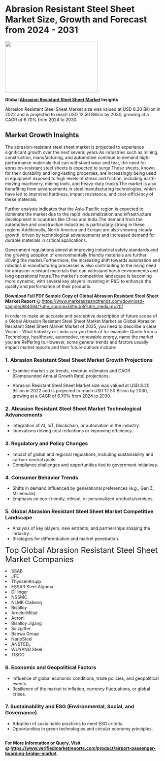 <H1>Abrasion Resistant Steel Sheet Market Size, Growth and Forecast from 2024 - 2031</H1><img class="aligncenter size-medium wp-image-584254" src="https://thirdeyenews.in/wp-content/uploads/2024/09/Global-Market-Research-300x168.jpeg" alt="" width="300" height="168" /><p><strong>Global&nbsp;<a href="https://www.marketsizeandtrends.com/download-sample/884094/?utm_source=Github8j?utm_medium=201">Abrasion Resistant Steel Sheet Market</a> Insights</strong></p><p>Abrasion Resistant Steel Sheet Market size was valued at USD 8.20 Billion in 2022 and is projected to reach USD 12.50 Billion by 2030, growing at a CAGR of 6.70% from 2024 to 2030.</p><p><h2>Market Growth Insights</h2> <p>The abrasion-resistant steel sheet market is projected to experience significant growth over the next several years.As industries such as mining, construction, manufacturing, and automotive continue to demand high-performance materials that can withstand wear and tear, the need for abrasion-resistant steel sheets is expected to surge.These sheets, known for their durability and long-lasting properties, are increasingly being used in equipment exposed to high levels of stress and friction, including earth-moving machinery, mining tools, and heavy-duty trucks.The market is also benefiting from advancements in steel manufacturing technologies, which have led to improved hardness, impact resistance, and cost-efficiency of these materials.</p> <p>Further analysis indicates that the Asia-Pacific region is expected to dominate the market due to the rapid industrialization and infrastructure development in countries like China and India.The demand from the automotive and construction industries is particularly strong in these regions.Additionally, North America and Europe are also showing steady growth, driven by technological advancements and increased demand for durable materials in critical applications.</p> <p>Government regulations aimed at improving industrial safety standards and the growing adoption of environmentally friendly materials are further driving the market.Furthermore, the increasing shift towards automation and robotics in manufacturing processes is also contributing to the rising need for abrasion-resistant materials that can withstand harsh environments and long operational hours.The market's competitive landscape is becoming more dynamic, with several key players investing in R&D to enhance the quality and performance of their products.</p> <p><span class=""><strong>Download Full PDF Sample Copy of Global Abrasion Resistant Steel Sheet Market Report</strong> @ <a href="https://www.marketsizeandtrends.com/download-sample/884094/?utm_source=Github8j?utm_medium=201" target="_blank">https://www.marketsizeandtrends.com/download-sample/884094/?utm_source=Github8j?utm_medium=201</a></span></p><p>In order to make an accurate and perceptive description of future scope of a Global&nbsp;Abrasion Resistant Steel Sheet Market Market as Global&nbsp;Abrasion Resistant Steel Sheet Market Market of 2025, you need to describe a clear Vision &ndash; What Industry or Linda can you think of for example: Quote from a Technology, healthcare, automotive, renewable energy, name the market you are Reffering to.However, some general trends and factors usually impact market reports and their future outlook include:</p><h3>1.&nbsp;<strong>Abrasion Resistant Steel Sheet Market Growth Projections</strong></h3><ul><li>Examine market size trends, revenue estimates and CAGR (Compounded Annual Growth Rate) projections.</li><li><p>Abrasion Resistant Steel Sheet Market size was valued at USD 8.20 Billion in 2022 and is projected to reach USD 12.50 Billion by 2030, growing at a CAGR of 6.70% from 2024 to 2030.</p></li></ul><h3>2.&nbsp;<strong>Abrasion Resistant Steel Sheet Market Technological Advancements</strong></h3><ul><li>Integration of AI, IoT, blockchain, or automation in the industry.</li><li>Innovations driving cost reductions or improving efficiency.</li></ul><h3>3.&nbsp;<strong>Regulatory and Policy Changes</strong></h3><ul><li>Impact of global and regional regulations, including sustainability and carbon-neutral goals.</li><li>Compliance challenges and opportunities tied to government initiatives.</li></ul><h3>4.&nbsp;<strong>Consumer Behavior Trends</strong></h3><ul><li>Shifts in demand influenced by generational preferences (e.g., Gen Z, Millennials).</li><li>Emphasis on eco-friendly, ethical, or personalized products/services.</li></ul><h3>5.&nbsp;<strong>Global Abrasion Resistant Steel Sheet Market Competitive Landscape</strong></h3><ul><li>Analysis of key players, new entrants, and partnerships shaping the industry.</li><li>Strategies for differentiation and market penetration.</li></ul><p data-pm-slice="1 1 []"><span style="color: inherit; font-family: inherit; font-size: 25px;">Top Global Abrasion Resistant Steel Sheet Market Companies</span></p><div class="" data-test-id=""><p><li>SSAB</li><li> JFE</li><li> ThyssenKrupp</li><li> ESSAR Steel Algoma</li><li> Dillinger</li><li> NSSMC</li><li> NLMK Clabecq</li><li> Bisalloy</li><li> ArcelorMittal</li><li> Acroni</li><li> Bisalloy Jigang</li><li> Salzgitter</li><li> Baowu Group</li><li> NanoSteel</li><li> ANSTEEL</li><li> WUYANG Steel</li><li> TISCO</li></p></div><h3>6.&nbsp;<strong>Economic and Geopolitical Factors</strong></h3><ul><li>Influence of global economic conditions, trade policies, and geopolitical events.</li><li>Resilience of the market to inflation, currency fluctuations, or global crises.</li></ul><h3>7.&nbsp;<strong>Sustainability and ESG (Environmental, Social, and Governance)</strong></h3><ul><li>Adoption of sustainable practices to meet ESG criteria.</li><li>Opportunities in green technologies and circular economy principles.</li></ul><h2><strong style="font-size: 14px;">For More Information or Query, Visit @&nbsp;</strong><a style="background-color: #ffffff; font-size: 14px;" href="https://www.marketsizeandtrends.com/report/abrasion-resistant-steel-sheet-market/" target="_blank">https://www.verifiedmarketreports.com/product/airport-passenger-boarding-bridge-market</a></h2>